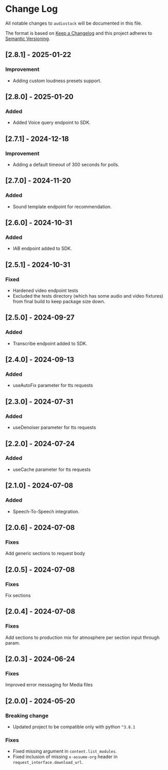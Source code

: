 # Change Log
All notable changes to `audiostack` will be documented in this file.
 
The format is based on [Keep a Changelog](http://keepachangelog.com/)
and this project adheres to [Semantic Versioning](http://semver.org/).

## [2.8.1] - 2025-01-22

### Improvement

- Adding custom loudness presets support.

## [2.8.0] - 2025-01-20

### Added

- Added Voice query endpoint to SDK.

## [2.7.1] - 2024-12-18

### Improvement

- Adding a default timeout of 300 seconds for polls. 

## [2.7.0] - 2024-11-20

### Added

- Sound template endpoint for recommendation.

## [2.6.0] - 2024-10-31

### Added

- IAB endpoint added to SDK.

## [2.5.1] - 2024-10-31

### Fixed

- Hardened video endpoint tests
- Excluded the tests directory (which has some audio and video fixtures) from final build to keep package size down.


## [2.5.0] - 2024-09-27

### Added

- Transcribe endpoint added to SDK.

## [2.4.0] - 2024-09-13

### Added

- useAutoFix parameter for tts requests

## [2.3.0] - 2024-07-31

### Added

- useDenoiser parameter for tts requests
  
## [2.2.0] - 2024-07-24

### Added

- useCache parameter for tts requests

## [2.1.0] - 2024-07-08

### Added

- Speech-To-Speech integration.


## [2.0.6] - 2024-07-08

### Fixes

Add generic sections to request body


## [2.0.5] - 2024-07-08

### Fixes

Fix sections


## [2.0.4] - 2024-07-08

### Fixes

Add sections to production mix for atmosphere per section input through param.


## [2.0.3] - 2024-06-24

### Fixes

Improved error messaging for Media files


## [2.0.0] - 2024-05-20

### Breaking change 

- Updated project to be compatible only with python `^3.8.1`

### Fixes

- Fixed missing argument in `content.list_modules`.
- Fixed inclusion of missing `x-assume-org` header in `request_interface.download_url`.